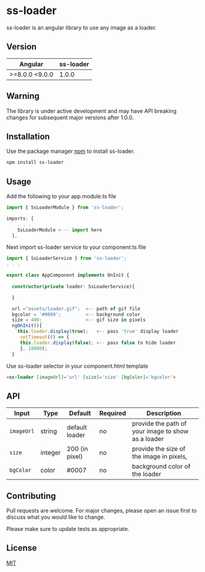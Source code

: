 # ss-loader

ss-loader is an angular library to use any image as a loader.
## Version

Angular | ss-loader
--- | ---
>=8.0.0 <9.0.0|1.0.0

## Warning
The library is under active development and may have API breaking changes for subsequent major versions after 1.0.0.

 
## Installation

Use the package manager [npm](https://nodejs.org/en/download/) to install ss-loader.

```bash
npm install ss-loader
```

## Usage
Add the following to your app.module.ts file
```typescript
import { SsLoaderModule } from 'ss-loader';

imports: [
    . . .
    SsLoaderModule <--- import here
  ],

```
Next import ss-loader service to your component.ts file 
```typescript
import { SsLoaderService } from 'ss-loader';
. . .

export class AppComponent implements OnInit {
  
  constructor(private loader: SsLoaderService){

  }

  url ="assets/loader.gif";  <-- path of gif file
  bgcolor = '#0009';         <-- background color
  size = 400;                <-- gif size in pixels
  ngOnInit(){
    this.loader.display(true);   <-- pass 'true' display loader 
     setTimeout(() => {
     this.loader.display(false); <-- pass false to hide loader
     }, 10000);
  }
```
Use ss-loader selector in your component.html template 

```html
<ss-loader [imageUrl]='url' [size]='size' [bgColor]='bgcolor'>
```
## API

Input | Type |  Default |Required |Description 
--- | --- | --- | --- | ---
`imageUrl` | string | default loader | no |provide the path of your image to show as a loader
`size` | integer | 200 (in pixel) | no |provide the size of the image in pixels, 
`bgColor`| color | #0007 | no |background color of the loader

## Contributing
Pull requests are welcome. For major changes, please open an issue first to discuss what you would like to change.

Please make sure to update tests as appropriate.

## License
[MIT](https://choosealicense.com/licenses/mit/)